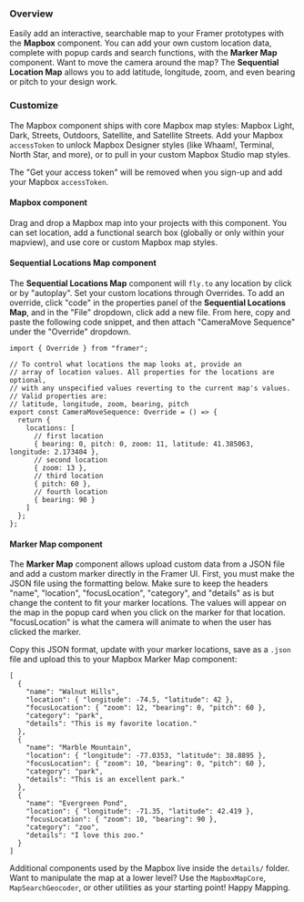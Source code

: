### Overview

Easily add an interactive, searchable map to your Framer prototypes with the **Mapbox** component. You can add your own custom location data, complete with popup cards and search functions, with the **Marker Map** component. Want to move the camera around the map? The **Sequential Location Map** allows you to add latitude, longitude, zoom, and even bearing or pitch to your design work.

### Customize

The Mapbox component ships with core Mapbox map styles: Mapbox Light, Dark, Streets, Outdoors, Satellite, and Satellite Streets. Add your Mapbox `accessToken` to unlock Mapbox Designer styles (like Whaam!, Terminal, North Star, and more), or to pull in your custom Mapbox Studio map styles.

The "Get your access token" will be removed when you sign-up and add your Mapbox `accessToken`.

#### Mapbox component
Drag and drop a Mapbox map into your projects with this component. You can set location, add a functional search box (globally or only within your mapview), and use core or custom Mapbox map styles.

#### Sequential Locations Map component
The **Sequential Locations Map** component will `fly.to` any location by click or by "autoplay". Set your custom locations through Overrides. To add an override, click "code" in the properties panel of the **Sequential Locations Map**, and in the "File" dropdown, click add a new file. From here, copy and paste the following code snippet, and then attach "CameraMove Sequence" under the "Override" dropdown.

```
import { Override } from "framer";

// To control what locations the map looks at, provide an
// array of location values. All properties for the locations are optional,
// with any unspecified values reverting to the current map's values.
// Valid properties are:
// latitude, longitude, zoom, bearing, pitch
export const CameraMoveSequence: Override = () => {
  return {
    locations: [
      // first location
      { bearing: 0, pitch: 0, zoom: 11, latitude: 41.385063, longitude: 2.173404 },
      // second location
      { zoom: 13 },
      // third location
      { pitch: 60 },
      // fourth location
      { bearing: 90 }
    ]
  };
};
```

#### Marker Map component
The **Marker Map** component allows upload custom data from a JSON file and add a custom marker directly in the Framer UI. First, you must make the JSON file using the formatting below. Make sure to keep the headers "name", "location", "focusLocation", "category", and "details" as is but change the content to fit your marker locations. The values will appear on the map in the popup card when you click on the marker for that location. "focusLocation" is what the camera will animate to when the user has clicked the marker.

Copy this JSON format, update with your marker locations, save as a `.json` file and upload this to your Mapbox Marker Map component:

```
[
  {
    "name": "Walnut Hills",
    "location": { "longitude": -74.5, "latitude": 42 },
    "focusLocation": { "zoom": 12, "bearing": 0, "pitch": 60 },
    "category": "park",
    "details": "This is my favorite location."
  },
  {
    "name": "Marble Mountain",
    "location": { "longitude": -77.0353, "latitude": 38.8895 },
    "focusLocation": { "zoom": 10, "bearing": 0, "pitch": 60 },
    "category": "park",
    "details": "This is an excellent park."
  },
  {
    "name": "Evergreen Pond",
    "location": { "longitude": -71.35, "latitude": 42.419 },
    "focusLocation": { "zoom": 10, "bearing": 90 },
    "category": "zoo",
    "details": "I love this zoo."
  }
]
```

Additional components used by the Mapbox live inside the `details/` folder. Want to manipulate the map at a lower level? Use the `MapboxMapCore`, `MapSearchGeocoder`, or other utilities as your starting point! Happy Mapping.